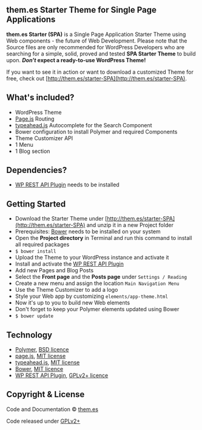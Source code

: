 ## them.es Starter Theme for Single Page Applications

**them.es Starter (SPA)** is a Single Page Application Starter Theme using Web components - the future of Web Development. Please note that the Source files are only recommended for WordPress Developers who are searching for a simple, solid, proved and tested **SPA Starter Theme** to build upon. **_Don't_ expect a ready-to-use WordPress Theme!**

If you want to see it in action or want to download a customized Theme for free, check out [http://them.es/starter-SPA](http://them.es/starter-SPA).


## What's included?
* WordPress Theme
* [Page.js](https://github.com/visionmedia/page.js) Routing
* [typeahead.js](https://github.com/twitter/typeahead.js) Autocomplete for the Search Component
* Bower configuration to install Polymer and required Components
* Theme Customizer API
* 1 Menu
* 1 Blog section


## Dependencies?
* [WP REST API Plugin](https://wordpress.org/plugins/json-rest-api) needs to be installed


## Getting Started
* Download the Starter Theme under [http://them.es/starter-SPA](http://them.es/starter-SPA) and unzip it in a new Project folder
* Prerequisites: [Bower](https://bower.io) needs to be installed on your system
* Open the **Project directory** in Terminal and run this command to install all required packages
* `$ bower install`
* Upload the Theme to your WordPress instance and activate it
* Install and activate the [WP REST API Plugin](https://wordpress.org/plugins/json-rest-api)
* Add new Pages and Blog Posts
* Select the **Front page** and the **Posts page** under `Settings / Reading`
* Create a new menu and assign the location `Main Navigation Menu`
* Use the Theme Customizer to add a logo
* Style your Web app by customizing `elements/app-theme.html`
* Now it's up to you to build new Web elements
* Don't forget to keep your Polymer elements updated using Bower
* `$ bower update`


## Technology

* [Polymer](https://github.com/polymer), [BSD licence](https://github.com/Polymer/polymer/blob/master/LICENSE.txt)
* [page.js](https://github.com/visionmedia/page.js), [MIT license](https://github.com/visionmedia/page.js/blob/master/Readme.md)
* [typeahead.js](https://github.com/twitter/typeahead.js), [MIT license](https://github.com/twitter/typeahead.js/blob/master/LICENSE)
* [Bower](https://github.com/bower/bower), [MIT licence](https://github.com/bower/bower/blob/master/LICENSE)
* [WP REST API Plugin](https://github.com/WP-API/WP-API), [GPLv2+ licence](https://github.com/WP-API/WP-API/blob/develop/license.txt)


## Copyright & License

Code and Documentation &copy; [them.es](http://them.es)

Code released under [GPLv2+](http://www.gnu.org/licenses/gpl-2.0.html)
